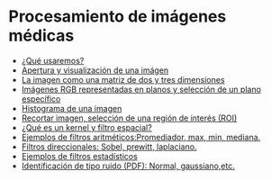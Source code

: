 # Procesamiento de imágenes médicas
- [¿Qué usaremos?](https://github.com/RocaBilly/Procesamiento-de-im-genes-m-dicas-con-Python/blob/procesamiento-de-im%C3%A1genes-medicas/%C2%BFQu%C3%A9%20usaremos%20%3F/README.md)
- [Apertura y visualización de una imágen](https://github.com/RocaBilly/Procesamiento-de-im-genes-m-dicas-con-Python/blob/procesamiento-de-im%C3%A1genes-medicas/Apertura%20y%20visualizaci%C3%B3n%20de%20una%20imagen/README.md)
- [La imagen como una matriz de dos y tres dimensiones](https://github.com/RocaBilly/Procesamiento-de-im-genes-m-dicas-con-Python/tree/procesamiento-de-im%C3%A1genes-medicas/La%20imagen%20como%20una%20matriz%20de%20dos%20y%20tres%20dimensiones)
- [Imágenes RGB representadas en planos y selección de un plano específico](https://github.com/RocaBilly/Procesamiento-de-im-genes-m-dicas-con-Python/blob/procesamiento-de-im%C3%A1genes-medicas/Im%C3%A1genes%20RGB%20representadas%20en%20planos%20y%20selecci%C3%B3n%20de%20un%20plano%20espec%C3%ADfico/README.md)
- [Histograma de una imagen](https://github.com/RocaBilly/Procesamiento-de-im-genes-m-dicas-con-Python/tree/procesamiento-de-im%C3%A1genes-medicas/Histograma%20de%20una%20imagen)
- [Recortar imagen, selección de una región de interés (ROI)](https://github.com/RocaBilly/Procesamiento-de-im-genes-m-dicas-con-Python/blob/procesamiento-de-im%C3%A1genes-medicas/Recortar%20imagen%2C%20selecci%C3%B3n%20de%20una%20regi%C3%B3n%20de%20inter%C3%A9s%20(ROI)/README.md)
- [¿Qué es un kernel y filtro espacial?](https://github.com/RocaBilly/Procesamiento-de-im-genes-m-dicas-con-Python/blob/procesamiento-de-im%C3%A1genes-medicas/%C2%BFQu%C3%A9%20es%20un%20kernel%20y%20filtro%20espacial%3F/README.md)
- [Ejemplos de filtros aritméticos:Promediador, max, min, mediana.](https://github.com/RocaBilly/Procesamiento-de-im-genes-m-dicas-con-Python/blob/procesamiento-de-im%C3%A1genes-medicas/Ejemplos%20de%20filtros%20aritm%C3%A9ticos%3APromediador%2C%20m%C3%ADnimo%2C%20m%C3%A1ximo%2C%20media./README.md)
- [Filtros direccionales: Sobel, prewitt, laplaciano.](https://github.com/RocaBilly/Procesamiento-de-im-genes-m-dicas-con-Python/tree/procesamiento-de-im%C3%A1genes-medicas/Filtros%20direccionales:%20Sobel,%20prewitt,%20laplaciano.)
- [Ejemplos de filtros estadísticos](https://github.com/RocaBilly/Procesamiento-de-im-genes-m-dicas-con-Python/blob/procesamiento-de-im%C3%A1genes-medicas/Ejemplos%20de%20filtros%20estad%C3%ADsticos/README.md)
- [Identificación de tipo ruido (PDF): Normal, gaussiano,etc.](https://github.com/RocaBilly/Procesamiento-de-im-genes-m-dicas-con-Python/blob/procesamiento-de-im%C3%A1genes-medicas/Identificaci%C3%B3n%20de%20tipo%20ruido%20(PDF)%3A%20Normal%2C%20gaussiano%2Cetc./README.md.)

